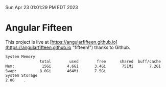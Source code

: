 Sun Apr 23 01:01:29 PM EDT 2023

# Angular Fifteen


This project is live at [https://angularfifteen.github.io](https://angularfifteen.github.io "fifteen!") thanks to Github.

```bash
System Memory
               total        used        free      shared  buff/cache   available
Mem:            15Gi       4.6Gi       3.4Gi       751Mi       7.2Gi       9.6Gi
Swap:          8.0Gi       464Mi       7.5Gi
System Storage
2.0G	.
```
